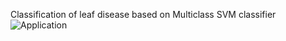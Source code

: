 Classification of leaf disease based on Multiclass SVM classifier
![Application](https://user-images.githubusercontent.com/83804789/203612068-1fb2502d-7431-40b7-9e6f-f9063fb01277.png)

